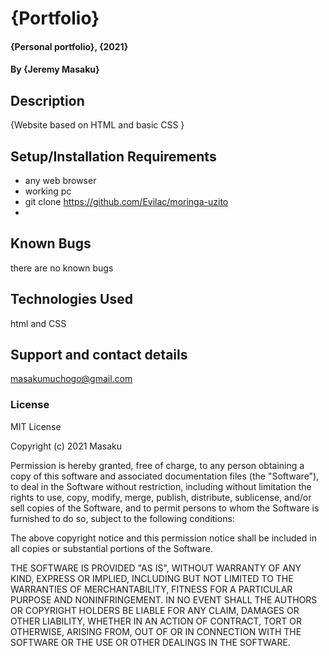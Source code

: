 # {Portfolio}
#### {Personal portfolio}, {2021}
#### By **{Jeremy Masaku}**
## Description
{Website based on HTML and basic CSS }
## Setup/Installation Requirements
* any web browser
* working pc
* git clone https://github.com/Evilac/moringa-uzito
* 

## Known Bugs
there are no known bugs
## Technologies Used
html and CSS
## Support and contact details
masakumuchogo@gmail.com
### License
MIT License

Copyright (c) 2021 Masaku

Permission is hereby granted, free of charge, to any person obtaining a copy
of this software and associated documentation files (the "Software"), to deal
in the Software without restriction, including without limitation the rights
to use, copy, modify, merge, publish, distribute, sublicense, and/or sell
copies of the Software, and to permit persons to whom the Software is
furnished to do so, subject to the following conditions:

The above copyright notice and this permission notice shall be included in all
copies or substantial portions of the Software.

THE SOFTWARE IS PROVIDED "AS IS", WITHOUT WARRANTY OF ANY KIND, EXPRESS OR
IMPLIED, INCLUDING BUT NOT LIMITED TO THE WARRANTIES OF MERCHANTABILITY,
FITNESS FOR A PARTICULAR PURPOSE AND NONINFRINGEMENT. IN NO EVENT SHALL THE
AUTHORS OR COPYRIGHT HOLDERS BE LIABLE FOR ANY CLAIM, DAMAGES OR OTHER
LIABILITY, WHETHER IN AN ACTION OF CONTRACT, TORT OR OTHERWISE, ARISING FROM,
OUT OF OR IN CONNECTION WITH THE SOFTWARE OR THE USE OR OTHER DEALINGS IN THE
SOFTWARE.
